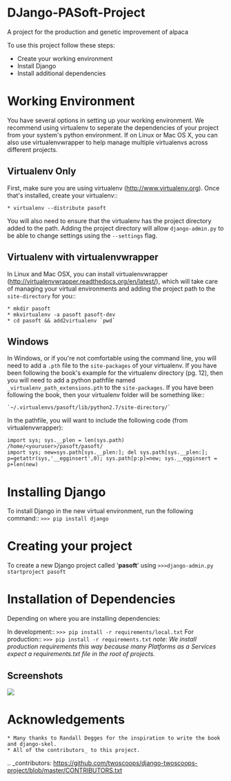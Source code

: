 # DJango-PASoft-Project


A project for the production and genetic improvement of alpaca

To use this project follow these steps:

* Create your working environment
* Install Django
* Install additional dependencies


# Working Environment


You have several options in setting up your working environment.  We recommend
using virtualenv to seperate the dependencies of your project from your system's
python environment.  If on Linux or Mac OS X, you can also use virtualenvwrapper to help manage multiple virtualenvs across different projects.

## Virtualenv Only


First, make sure you are using virtualenv (http://www.virtualenv.org). Once
that's installed, create your virtualenv::

    * virtualenv --distribute pasoft

You will also need to ensure that the virtualenv has the project directory
added to the path. Adding the project directory will allow `django-admin.py` to
be able to change settings using the `--settings` flag.

## Virtualenv with virtualenvwrapper


In Linux and Mac OSX, you can install virtualenvwrapper (http://virtualenvwrapper.readthedocs.org/en/latest/),
which will take care of managing your virtual environments and adding the
project path to the `site-directory` for you::

    * mkdir pasoft
    * mkvirtualenv -a pasoft pasoft-dev
    * cd pasoft && add2virtualenv `pwd`

## Windows


In Windows, or if you're not comfortable using the command line, you will need
to add a `.pth` file to the `site-packages` of your virtualenv. If you have
been following the book's example for the virtualenv directory (pg. 12), then
you will need to add a python pathfile named `_virtualenv_path_extensions.pth`
to the `site-packages`. If you have been following the book, then your
virtualenv folder will be something like::

```
`~/.virtualenvs/pasoft/lib/python2.7/site-directory/`
```

In the pathfile, you will want to include the following code (from
virtualenvwrapper):

    import sys; sys.__plen = len(sys.path)
    /home/<youruser>/pasoft/pasoft/
    import sys; new=sys.path[sys.__plen:]; del sys.path[sys.__plen:]; p=getattr(sys,'__egginsert',0); sys.path[p:p]=new; sys.__egginsert = p+len(new)

# Installing Django


To install Django in the new virtual environment, run the following command::
    ```
    >>> pip install django
    ```
# Creating your project


To create a new Django project called '**pasoft**' using
    ```
    >>>django-admin.py startproject pasoft
    ```

# Installation of Dependencies


Depending on where you are installing dependencies:

In development::
    ```
    >>> pip install -r requirements/local.txt
    ```
For production::
    ```
    >>> pip install -r requirements.txt
    ```
*note: We install production requirements this way because many Platforms as a
Services expect a requirements.txt file in the root of projects.*

## Screenshots

<img src="https://github.com/abelthf/pasoft/tree/master/pasoft/static/screenshot-github.jpg">

# Acknowledgements


    * Many thanks to Randall Degges for the inspiration to write the book and django-skel.
    * All of the contributors_ to this project.

.. _contributors: https://github.com/twoscoops/django-twoscoops-project/blob/master/CONTRIBUTORS.txt


